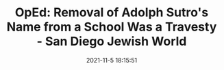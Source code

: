 ---
"title": "OpEd: Removal of Adolph Sutro's Name from a School Was a Travesty - San Diego Jewish World"
"date": "2021-11-5 18:15:51"
"feed_name": "GOOGLENEWSMINING"
"feed_website": "https://news.google.com/search?q=mining%2Bincident&hl=en-US&gl=US&ceid=US:en"
"feed_rss": "https://news.google.com/rss/search?q=mining%2Bincident&hl=en-US&gl=US&ceid=US:en"
"link": "https://www.sdjewishworld.com/2021/11/05/oped-removal-of-adolph-sutros-name-from-a-school-was-a-travesty/"
"source": "{'href': 'https://www.sdjewishworld.com', 'title': 'San Diego Jewish World'}"
"file": "_posts/2021-1-1-ac2e12f3c9f9b1bdf9c06421b06e5e923176e316.md"
"accident": "0"
"drilling": "0"
"dead": "0"
"injured": "0"
"arrested": "0"
"place": "unknown place"
"where": "unknown site"
"causes": "unknown"
"place_uri": "unknown place"
---